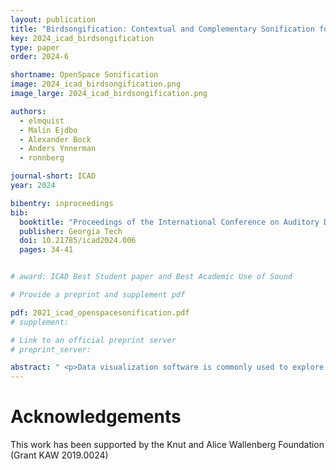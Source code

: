 ```yaml
---
layout: publication
title: "Birdsongification: Contextual and Complementary Sonification for Biology Visualization"
key: 2024_icad_birdsongification
type: paper
order: 2024-6

shortname: OpenSpace Sonification
image: 2024_icad_birdsongification.png
image_large: 2024_icad_birdsongification.png

authors:
  - elmquist
  - Malin Ejdbo
  - Alexander Bock
  - Anders Ynnerman
  - ronnberg

journal-short: ICAD
year: 2024

bibentry: inproceedings
bib:
  booktitle: "Proceedings of the International Conference on Auditory Display"
  publisher: Georgia Tech
  doi: 10.21785/icad2024.006
  pages: 34-41


# award: ICAD Best Student paper and Best Academic Use of Sound

# Provide a preprint and supplement pdf

pdf: 2021_icad_openspacesonification.pdf
# supplement:

# Link to an official preprint server
# preprint_server: 

abstract: " <p>Data visualization software is commonly used to explore outer space in a planetarium environment, where the visuals of the software is typically accompanied with a narrator and supplementary background music. By letting sound take a bigger role in these kinds of presentations, a more informative and immersive experience can be achieved. The aim of the present study was to explore how sonification can be used as a complement to the visualization software OpenSpace to convey information about the Solar System, as well as increasing the perceived immersiveness for the audience in a planetarium environment. This was investigated by implementing a sonification that conveyed planetary properties, such as the size and orbital period of a planet, by mapping this data to sonification parameters. With a user-centered approach, the sonification was designed iteratively and evaluated in both an online and planetarium environment. The results of the evaluations show that the participants found the sonification informative and interesting, which suggest that sonification can be beneficially used as a complement to visualization in a planetarium environment.</p> "
---
```


# Acknowledgements

This work has been supported by the Knut and Alice Wallenberg Foundation (Grant KAW 2019.0024)
